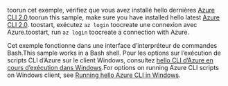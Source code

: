 

<span data-ttu-id="2aa05-101">toorun cet exemple, vérifiez que vous avez installé hello dernières [Azure CLI 2.0](https://docs.microsoft.com/cli/azure/install-azure-cli).</span><span class="sxs-lookup"><span data-stu-id="2aa05-101">toorun this sample, make sure you have installed hello latest [Azure CLI 2.0](https://docs.microsoft.com/cli/azure/install-azure-cli).</span></span> <span data-ttu-id="2aa05-102">toostart, exécutez `az login` toocreate une connexion avec Azure.</span><span class="sxs-lookup"><span data-stu-id="2aa05-102">toostart, run `az login` toocreate a connection with Azure.</span></span>

<span data-ttu-id="2aa05-103">Cet exemple fonctionne dans une interface d’interpréteur de commandes Bash.</span><span class="sxs-lookup"><span data-stu-id="2aa05-103">This sample works in a Bash shell.</span></span> <span data-ttu-id="2aa05-104">Pour les options sur l’exécution de scripts CLI d’Azure sur le client Windows, consultez [hello CLI d’Azure en cours d’exécution dans Windows](../articles/virtual-machines/windows/cli-options.md).</span><span class="sxs-lookup"><span data-stu-id="2aa05-104">For options on running Azure CLI scripts on Windows client, see [Running hello Azure CLI in Windows](../articles/virtual-machines/windows/cli-options.md).</span></span>

